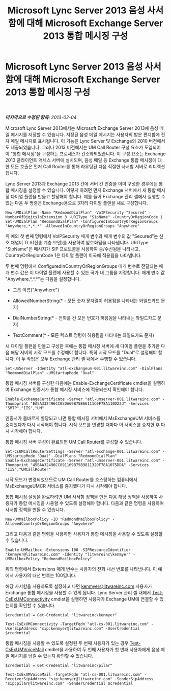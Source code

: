 ﻿---
title: Microsoft Lync Server 2013 음성 사서함에 대해 Microsoft Exchange Server 2013 통합 메시징 구성
TOCTitle: Microsoft Lync Server 2013 음성 사서함에 대해 Microsoft Exchange Server 2013 통합 메시징 구성
ms:assetid: 1be9c4f4-fd8e-4d64-9798-f8737b12e2ab
ms:mtpsurl: https://technet.microsoft.com/ko-kr/library/JJ687983(v=OCS.15)
ms:contentKeyID: 49885668
ms.date: 08/10/2015
mtps_version: v=OCS.15
ms.translationtype: HT
---

# Microsoft Lync Server 2013 음성 사서함에 대해 Microsoft Exchange Server 2013 통합 메시징 구성

 

_**마지막으로 수정된 항목:** 2013-02-04_

Microsoft Lync Server 2013에서는 Microsoft Exchange Server 2013에 음성 메일 메시지를 저장할 수 있습니다. 저장된 음성 메일 메시지는 사용자의 받은 편지함에 전자 메일 메시지로 표시됩니다. 이 기능은 Lync Server 및 Exchange의 2010 버전에서도 제공되었습니다. 그러나 2013 버전에서는 UM Call Router 구성 요소가 도입되어 이 "통합 메시징"을 구성하는 프로세스가 간소화되었습니다. 이 구성 요소는 Exchange 2013 클라이언트 액세스 서버에 설치되며, 음성 메일 등 Exchange 통합 메시징에 대한 모든 호출은 먼저 Call Router를 통해 라우팅된 다음 적절한 사서함 서버로 리디렉션됩니다.

Lync Server 2013과 Exchange 2013 간에 서버 간 인증을 이미 구성한 경우에는 통합 메시징을 설정할 수 있습니다. 이렇게 하려면 먼저 Exchange 서버에서 새 통합 메시징 다이얼 플랜을 만들고 할당해야 합니다. 예를 들어 Exchange 관리 셸에서 실행할 수 있는 다음 두 명령은 Exchange용으로 3자리 다이얼 플랜을 새로 구성합니다.

    New-UMDialPlan -Name "RedmondDialPlan" -VoIPSecurity "Secured" -NumberOfDigitsInExtension 3 -URIType "SipName" -CountryOrRegionCode 1
    Set-UMDialPlan "RedmondDialPlan" -ConfiguredInCountryOrRegionGroups "Anywhere,*,*,*" -AllowedInCountryOrRegionGroups "Anywhere"

위 예의 첫 번째 명령에서 VoIPSecurity 매개 변수와 매개 변수의 값 "Secured"는 신호 채널이 TLS(전송 계층 보안)를 사용하여 암호화됨을 나타냅니다. URIType "SipName"은 메시지가 SIP 프로토콜을 사용하여 송/수신됨을 나타내고, CountryOrRegionCode 1은 다이얼 플랜이 미국에 적용됨을 나타냅니다.

두 번째 명령에서 ConfiguredInCountryOrRegionGroups 매개 변수로 전달되는 매개 변수 값은 이 다이얼 플랜에 사용할 수 있는 국가 내 그룹을 지정합니다. 매개 변수 값 "Anywhere,\*,\*,\*"는 다음을 설정합니다.

  - 그룹 이름("Anywhere")

  - AllowedNumberString(\* - 모든 숫자 문자열이 허용됨을 나타내는 와일드카드 문자)

  - DialNumberString(\* - 전화를 건 모든 번호가 허용됨을 나타내는 와일드카드 문자)

  - TextComment(\* - 모든 텍스트 명령이 허용됨을 나타내는 와일드카드 문자)

새 다이얼 플랜을 만들고 구성한 후에는 통합 메시징 서버에 새 다이얼 플랜을 추가한 다음 해당 서버의 시작 모드를 수정해야 합니다. 특히 시작 모드를 "Dual"로 설정해야 합니다. 이 두 작업은 모두 Exchange 관리 셸 내에서 수행할 수 있습니다.

    Set-UmServer -Identity "atl-exchangeum-001.litwareinc.com" -DialPlans "RedmondDialPlan" -UMStartupMode "Dual"

통합 메시징 서버를 구성한 다음에는 Enable-ExchangeCertificate cmdlet을 실행하여 Exchange 인증서가 통합 메시징 서비스에 적용되는지 확인해야 합니다.

    Enable-ExchangeCertificate -Server "atl-umserver-001.litwareinc.com" -Thumbprint "EA5A332496CC05DA69B75B66111C0F78A110D22d" -Services "SMTP","IIS","UM"

인증서가 올바르게 할당되고 나면 통합 메시징 서버에서 MsExchangeUM 서비스를 중지했다가 다시 시작해야 합니다. 시작 모드를 변경할 때마다 이 서비스를 중지한 후 다시 시작해야 합니다.

통합 메시징 서버 구성이 완료되면 UM Call Router를 구성할 수 있습니다.

    Set-CsUMCallRouterSettings -Server "atl-exchange-001.litwareinc.com" -UMStartupMode "Dual" -DialPlans "RedmondDialPlan" 
    Enable-ExchangeCertificate -Server "atl-umserver-001.litwareinc.com" -Thumbprint "45BAA32496CC891169B75B9811320F78A1075DDA" -Services "IIS","UMCallRouter"

시작 모드가 변경되었으므로 UM Call Router를 호스팅하는 컴퓨터에서 MsExchangeUMCR 서비스를 중지했다가 다시 시작해야 합니다.

통합 메시징 설정을 완료하려면 UM 사서함 정책을 만든 다음 해당 정책을 사용하여 사용자가 통합 메시징을 사용할 수 있도록 설정해야 합니다. 다음과 같은 명령을 사용하여 사서함 정책을 만들 수 있습니다.

    New-UMMailboxPolicy -ID "RedmondMailboxPolicy" -AllowedCountryOrRegionGroups "Anywhere"

그리고 다음과 같은 명령을 사용하면 사용자가 통합 메시징을 사용할 수 있도록 설정할 수 있습니다.

    Enable-UMMailbox -Extensions 100 -SIPResourceIdentifier "kenmyer@litwareinc.com" -Identity "litwareinc\kenmyer" -UMMailboxPolicy "RedmondMailboxPolicy"

위의 명령에서 Extensions 매개 변수는 사용자의 전화 내선 번호를 나타냅니다. 이 예에서 사용자의 내선 번호는 100입니다.

해당 사서함을 사용하도록 설정하고 나면 kenmyer@litwareinc.com 사용자가 Exchange 통합 메시징을 사용할 수 있게 됩니다. Lync Server 관리 셸 내에서 [Test-CsExUMConnectivity](test-csexumconnectivity.md) cmdlet을 실행하면 사용자가 Exchange UM에 연결할 수 있는지를 확인할 수 있습니다.

    $credential = Get-Credential "litwareinc\kenmyer"
    
    Test-CsExUMConnectivity -TargetFqdn "atl-cs-001.litwareinc.com" -UserSipAddress "sip:kenmyer@litwareinc.com" -UserCredential $credential

통합 메시징을 사용할 수 있도록 설정된 두 번째 사용자가 있는 경우 [Test-CsExUMVoiceMail](test-csexumvoicemail.md) cmdlet을 사용하여 두 번째 사용자가 첫 번째 사용자에게 음성 메일 메시지를 남길 수 있는지 확인할 수 있습니다.

    $credential = Get-Credential "litwareinc\pilar"
    
    Test-CsExUMVoiceMail -TargetFqdn "atl-cs-001.litwareinc.com" -ReceiverSipAddress "sip:kenmyer@litwareinc.com" -SenderSipAddress "sip:pilar@litwareinc.com" -SenderCredential $credential

